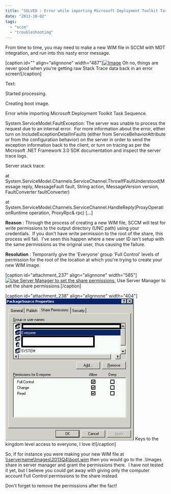 ```yaml
---
title: "SOLVED : Error while importing Microsoft Deployment Toolkit Task Sequence"
date: "2013-10-02"
tags: 
  - "sccm"
  - "troubleshooting"
---
```


From time to time, you may need to make a new WIM file in SCCM with MDT integration, and run into this nasty error message.

\[caption id="" align="alignnone" width="487"\][![Image](http://foxdeploy.files.wordpress.com/2013/10/bootimagefail.png?w=487)](http://foxdeploy.files.wordpress.com/2013/10/bootimagefail.png) Oh no, things are never good when you're getting raw Stack Trace data back in an error screen!\[/caption\]

Text:

Started processing.

Creating boot image.

Error while importing Microsoft Deployment Toolkit Task Sequence.

System.ServiceModel.FaultException: The server was unable to process the request due to an internal error.  For more information about the error, either turn on IncludeExceptionDetailInFaults (either from ServiceBehaviorAttribute or from the <serviceDebug> configuration behavior) on the server in order to send the exception information back to the client, or turn on tracing as per the Microsoft .NET Framework 3.0 SDK documentation and inspect the server trace logs.

Server stack trace:

at System.ServiceModel.Channels.ServiceChannel.ThrowIfFaultUnderstood(Message reply, MessageFault fault, String action, MessageVersion version, FaultConverter faultConverter)

at System.ServiceModel.Channels.ServiceChannel.HandleReply(ProxyOperationRuntime operation, ProxyRpc& rpc) \[...\]

**Reason** : Through the process of creating a new WIM file, SCCM will test for write permissions to the output directory (UNC path) using your credentials.  If you don't have write permission to the root of the share, this process will fail.  I've seen this happen where a new user ID isn't setup with the same permissions as the original user, thus causing the failure.

**Resolution** : Temporarily give the 'Everyone' group 'Full Control' levels of permission for the root of the location at which you're trying to create your new WIM image.

\[caption id="attachment\_237" align="alignnone" width="585"\][![Use Server Manager to set the share permissions.](http://foxdeploy.files.wordpress.com/2013/10/bootimagefail2.png?w=585)](http://foxdeploy.files.wordpress.com/2013/10/bootimagefail2.png) Use Server Manager to set the share permissions.\[/caption\]

\[caption id="attachment\_238" align="alignnone" width="404"\][![Keys to the kingdom level access to everyone, I love it!](images/bootimagefail3.png)](http://foxdeploy.files.wordpress.com/2013/10/bootimagefail3.png) Keys to the kingdom level access to everyone, I love it!\[/caption\]

So, If for instance you were making your new WIM file at [\\\\servername\\Images\\2013Q4\\boot.wim](///\\servername\Images\2013Q4\boot.wim) then you would go to the .\\Images share in server manager and grant the permissions there.  I have not tested it yet, but I believe you could get away with giving only the computer account Full Control permissions to the share instead.

Don't forget to remove the permissions after the fact!
